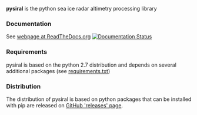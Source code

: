 **pysiral** is the python sea ice radar altimetry processing library

### Documentation

See [webpage at ReadTheDocs.org](pysiral.readthedocs.io) [![Documentation Status](https://readthedocs.org/projects/pysiral/badge/?version=latest)](https://pysiral.readthedocs.io/en/latest/?badge=latest)

### Requirements

pysiral is based on the python 2.7 distribution and depends on several additional packages (see [requirements.txt](requirements.txt))

### Distribution

The distribution of pysiral is based on python packages that can be installed with pip are released on [GitHub 'releases' page](https://github.com/shendric/pysiral/releases).





